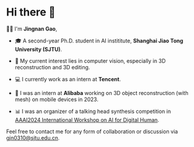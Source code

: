 # Hi there 👋

👨‍🎓 I'm **Jingnan Gao**, 

- 🎓 A second-year Ph.D. student in AI instititute, **Shanghai Jiao Tong University (SJTU)**.

- 🥰 My current interest lies in computer vision, especially in 3D reconstruction and 3D editing.
- 💻 I currently work as an intern at **Tencent**.
- 🤗 I was an intern at **Alibaba** working on 3D object reconstruction (with mesh) on mobile devices in 2023.
- 📊 I was an organizer of a talking head synthesis competition in [AAAI2024 International Workshop on AI for Digital Human](https://digitalhumanworkshop.github.io/).

Feel free to contact me for any form of collaboration or discussion via gjn0310@sjtu.edu.cn.

<!-- 
🕑 Some stats of my Github

![GitHub stats](https://github-readme-stats.vercel.app/api?username=G-1nOnly&show_icons=true&hide=prs&theme=tokyonight) -->
